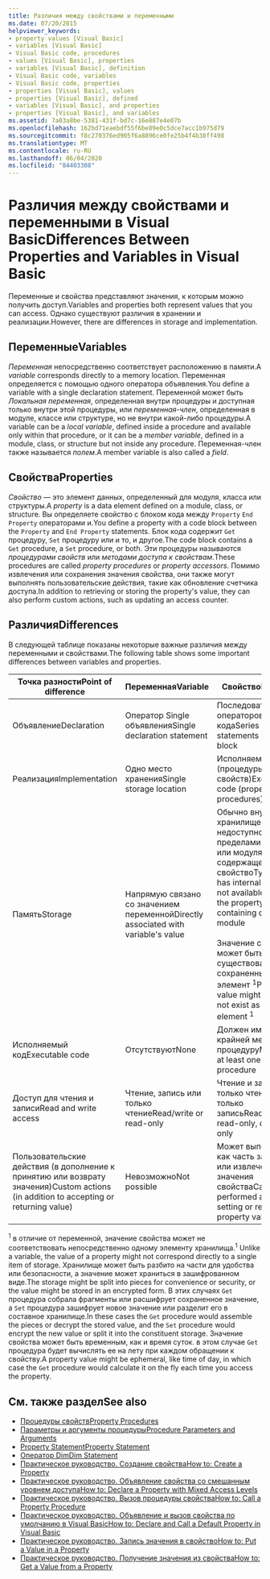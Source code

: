 ```yaml
---
title: Различия между свойствами и переменными
ms.date: 07/20/2015
helpviewer_keywords:
- property values [Visual Basic]
- variables [Visual Basic]
- Visual Basic code, procedures
- values [Visual Basic], properties
- variables [Visual Basic], definition
- Visual Basic code, variables
- Visual Basic code, properties
- properties [Visual Basic], values
- properties [Visual Basic], defined
- variables [Visual Basic], and properties
- properties [Visual Basic], and variables
ms.assetid: 7a03a8be-5381-431f-bd7c-16e887e4e07b
ms.openlocfilehash: 162bd71eaebdf55f6be89e0c5dce7acc1b975d79
ms.sourcegitcommit: f8c270376ed905f6a8896ce0fe25b4f4b38ff498
ms.translationtype: MT
ms.contentlocale: ru-RU
ms.lasthandoff: 06/04/2020
ms.locfileid: "84403308"
---
```

# <a name="differences-between-properties-and-variables-in-visual-basic"></a><span data-ttu-id="7f1e0-102">Различия между свойствами и переменными в Visual Basic</span><span class="sxs-lookup"><span data-stu-id="7f1e0-102">Differences Between Properties and Variables in Visual Basic</span></span>
<span data-ttu-id="7f1e0-103">Переменные и свойства представляют значения, к которым можно получить доступ.</span><span class="sxs-lookup"><span data-stu-id="7f1e0-103">Variables and properties both represent values that you can access.</span></span> <span data-ttu-id="7f1e0-104">Однако существуют различия в хранении и реализации.</span><span class="sxs-lookup"><span data-stu-id="7f1e0-104">However, there are differences in storage and implementation.</span></span>  
  
## <a name="variables"></a><span data-ttu-id="7f1e0-105">Переменные</span><span class="sxs-lookup"><span data-stu-id="7f1e0-105">Variables</span></span>  
 <span data-ttu-id="7f1e0-106">*Переменная* непосредственно соответствует расположению в памяти.</span><span class="sxs-lookup"><span data-stu-id="7f1e0-106">A *variable* corresponds directly to a memory location.</span></span> <span data-ttu-id="7f1e0-107">Переменная определяется с помощью одного оператора объявления.</span><span class="sxs-lookup"><span data-stu-id="7f1e0-107">You define a variable with a single declaration statement.</span></span> <span data-ttu-id="7f1e0-108">Переменной может быть *Локальная переменная*, определенная внутри процедуры и доступная только внутри этой процедуры, или *переменная-член*, определенная в модуле, классе или структуре, но не внутри какой-либо процедуры.</span><span class="sxs-lookup"><span data-stu-id="7f1e0-108">A variable can be a *local variable*, defined inside a procedure and available only within that procedure, or it can be a *member variable*, defined in a module, class, or structure but not inside any procedure.</span></span> <span data-ttu-id="7f1e0-109">Переменная-член также называется *полем*.</span><span class="sxs-lookup"><span data-stu-id="7f1e0-109">A member variable is also called a *field*.</span></span>  
  
## <a name="properties"></a><span data-ttu-id="7f1e0-110">Свойства</span><span class="sxs-lookup"><span data-stu-id="7f1e0-110">Properties</span></span>  
 <span data-ttu-id="7f1e0-111">*Свойство* — это элемент данных, определенный для модуля, класса или структуры.</span><span class="sxs-lookup"><span data-stu-id="7f1e0-111">A *property* is a data element defined on a module, class, or structure.</span></span> <span data-ttu-id="7f1e0-112">Вы определяете свойство с блоком кода между `Property` `End Property` операторами и.</span><span class="sxs-lookup"><span data-stu-id="7f1e0-112">You define a property with a code block between the `Property` and `End Property` statements.</span></span> <span data-ttu-id="7f1e0-113">Блок кода содержит `Get` процедуру, `Set` процедуру или и то, и другое.</span><span class="sxs-lookup"><span data-stu-id="7f1e0-113">The code block contains a `Get` procedure, a `Set` procedure, or both.</span></span> <span data-ttu-id="7f1e0-114">Эти процедуры называются *процедурами свойств* или *методами доступа к свойствам*.</span><span class="sxs-lookup"><span data-stu-id="7f1e0-114">These procedures are called *property procedures* or *property accessors*.</span></span> <span data-ttu-id="7f1e0-115">Помимо извлечения или сохранения значения свойства, они также могут выполнять пользовательские действия, такие как обновление счетчика доступа.</span><span class="sxs-lookup"><span data-stu-id="7f1e0-115">In addition to retrieving or storing the property's value, they can also perform custom actions, such as updating an access counter.</span></span>  
  
## <a name="differences"></a><span data-ttu-id="7f1e0-116">Различия</span><span class="sxs-lookup"><span data-stu-id="7f1e0-116">Differences</span></span>  
 <span data-ttu-id="7f1e0-117">В следующей таблице показаны некоторые важные различия между переменными и свойствами.</span><span class="sxs-lookup"><span data-stu-id="7f1e0-117">The following table shows some important differences between variables and properties.</span></span>  
  
|<span data-ttu-id="7f1e0-118">Точка разности</span><span class="sxs-lookup"><span data-stu-id="7f1e0-118">Point of difference</span></span>|<span data-ttu-id="7f1e0-119">Переменная</span><span class="sxs-lookup"><span data-stu-id="7f1e0-119">Variable</span></span>|<span data-ttu-id="7f1e0-120">Свойство</span><span class="sxs-lookup"><span data-stu-id="7f1e0-120">Property</span></span>|  
|-------------------------|--------------|--------------|  
|<span data-ttu-id="7f1e0-121">Объявление</span><span class="sxs-lookup"><span data-stu-id="7f1e0-121">Declaration</span></span>|<span data-ttu-id="7f1e0-122">Оператор Single объявления</span><span class="sxs-lookup"><span data-stu-id="7f1e0-122">Single declaration statement</span></span>|<span data-ttu-id="7f1e0-123">Последовательность операторов в блоке кода</span><span class="sxs-lookup"><span data-stu-id="7f1e0-123">Series of statements in a code block</span></span>|  
|<span data-ttu-id="7f1e0-124">Реализация</span><span class="sxs-lookup"><span data-stu-id="7f1e0-124">Implementation</span></span>|<span data-ttu-id="7f1e0-125">Одно место хранения</span><span class="sxs-lookup"><span data-stu-id="7f1e0-125">Single storage location</span></span>|<span data-ttu-id="7f1e0-126">Исполняемый код (процедуры свойств)</span><span class="sxs-lookup"><span data-stu-id="7f1e0-126">Executable code (property procedures)</span></span>|  
|<span data-ttu-id="7f1e0-127">Память</span><span class="sxs-lookup"><span data-stu-id="7f1e0-127">Storage</span></span>|<span data-ttu-id="7f1e0-128">Напрямую связано со значением переменной</span><span class="sxs-lookup"><span data-stu-id="7f1e0-128">Directly associated with variable's value</span></span>|<span data-ttu-id="7f1e0-129">Обычно внутренне хранилище недоступно за пределами класса или модуля, содержащего свойство</span><span class="sxs-lookup"><span data-stu-id="7f1e0-129">Typically has internal storage not available outside the property's containing class or module</span></span><br /><br /> <span data-ttu-id="7f1e0-130">Значение свойства может быть или не существовать как сохраненный элемент <sup>1</sup></span><span class="sxs-lookup"><span data-stu-id="7f1e0-130">Property's value might or might not exist as a stored element <sup>1</sup></span></span>|  
|<span data-ttu-id="7f1e0-131">Исполняемый код</span><span class="sxs-lookup"><span data-stu-id="7f1e0-131">Executable code</span></span>|<span data-ttu-id="7f1e0-132">Отсутствуют</span><span class="sxs-lookup"><span data-stu-id="7f1e0-132">None</span></span>|<span data-ttu-id="7f1e0-133">Должен иметь по крайней мере одну процедуру</span><span class="sxs-lookup"><span data-stu-id="7f1e0-133">Must have at least one procedure</span></span>|  
|<span data-ttu-id="7f1e0-134">Доступ для чтения и записи</span><span class="sxs-lookup"><span data-stu-id="7f1e0-134">Read and write access</span></span>|<span data-ttu-id="7f1e0-135">Чтение, запись или только чтение</span><span class="sxs-lookup"><span data-stu-id="7f1e0-135">Read/write or read-only</span></span>|<span data-ttu-id="7f1e0-136">Чтение и запись, только чтение или только запись</span><span class="sxs-lookup"><span data-stu-id="7f1e0-136">Read/write, read-only, or write-only</span></span>|  
|<span data-ttu-id="7f1e0-137">Пользовательские действия (в дополнение к принятию или возврату значения)</span><span class="sxs-lookup"><span data-stu-id="7f1e0-137">Custom actions (in addition to accepting or returning value)</span></span>|<span data-ttu-id="7f1e0-138">Невозможно</span><span class="sxs-lookup"><span data-stu-id="7f1e0-138">Not possible</span></span>|<span data-ttu-id="7f1e0-139">Может выполняться как часть задания или извлечения значения свойства</span><span class="sxs-lookup"><span data-stu-id="7f1e0-139">Can be performed as part of setting or retrieving property value</span></span>|  
  
 <span data-ttu-id="7f1e0-140"><sup>1</sup> в отличие от переменной, значение свойства может не соответствовать непосредственно одному элементу хранилища.</span><span class="sxs-lookup"><span data-stu-id="7f1e0-140"><sup>1</sup> Unlike a variable, the value of a property might not correspond directly to a single item of storage.</span></span> <span data-ttu-id="7f1e0-141">Хранилище может быть разбито на части для удобства или безопасности, а значение может храниться в зашифрованном виде.</span><span class="sxs-lookup"><span data-stu-id="7f1e0-141">The storage might be split into pieces for convenience or security, or the value might be stored in an encrypted form.</span></span> <span data-ttu-id="7f1e0-142">В этих случаях `Get` процедура собрала фрагменты или расшифрует сохраненное значение, а `Set` процедура зашифрует новое значение или разделит его в составное хранилище.</span><span class="sxs-lookup"><span data-stu-id="7f1e0-142">In these cases the `Get` procedure would assemble the pieces or decrypt the stored value, and the `Set` procedure would encrypt the new value or split it into the constituent storage.</span></span> <span data-ttu-id="7f1e0-143">Значение свойства может быть временным, как и время суток. в этом случае `Get` процедура будет вычислять ее на лету при каждом обращении к свойству.</span><span class="sxs-lookup"><span data-stu-id="7f1e0-143">A property value might be ephemeral, like time of day, in which case the `Get` procedure would calculate it on the fly each time you access the property.</span></span>  
  
## <a name="see-also"></a><span data-ttu-id="7f1e0-144">См. также раздел</span><span class="sxs-lookup"><span data-stu-id="7f1e0-144">See also</span></span>

- [<span data-ttu-id="7f1e0-145">Процедуры свойств</span><span class="sxs-lookup"><span data-stu-id="7f1e0-145">Property Procedures</span></span>](./property-procedures.md)
- [<span data-ttu-id="7f1e0-146">Параметры и аргументы процедуры</span><span class="sxs-lookup"><span data-stu-id="7f1e0-146">Procedure Parameters and Arguments</span></span>](./procedure-parameters-and-arguments.md)
- [<span data-ttu-id="7f1e0-147">Property Statement</span><span class="sxs-lookup"><span data-stu-id="7f1e0-147">Property Statement</span></span>](../../../language-reference/statements/property-statement.md)
- [<span data-ttu-id="7f1e0-148">Оператор Dim</span><span class="sxs-lookup"><span data-stu-id="7f1e0-148">Dim Statement</span></span>](../../../language-reference/statements/dim-statement.md)
- [<span data-ttu-id="7f1e0-149">Практическое руководство. Создание свойства</span><span class="sxs-lookup"><span data-stu-id="7f1e0-149">How to: Create a Property</span></span>](./how-to-create-a-property.md)
- [<span data-ttu-id="7f1e0-150">Практическое руководство. Объявление свойства со смешанным уровнем доступа</span><span class="sxs-lookup"><span data-stu-id="7f1e0-150">How to: Declare a Property with Mixed Access Levels</span></span>](./how-to-declare-a-property-with-mixed-access-levels.md)
- [<span data-ttu-id="7f1e0-151">Практическое руководство. Вызов процедуры свойства</span><span class="sxs-lookup"><span data-stu-id="7f1e0-151">How to: Call a Property Procedure</span></span>](./how-to-call-a-property-procedure.md)
- [<span data-ttu-id="7f1e0-152">Практическое руководство. Объявление и вызов свойства по умолчанию в Visual Basic</span><span class="sxs-lookup"><span data-stu-id="7f1e0-152">How to: Declare and Call a Default Property in Visual Basic</span></span>](./how-to-declare-and-call-a-default-property.md)
- [<span data-ttu-id="7f1e0-153">Практическое руководство. Запись значения в свойство</span><span class="sxs-lookup"><span data-stu-id="7f1e0-153">How to: Put a Value in a Property</span></span>](./how-to-put-a-value-in-a-property.md)
- [<span data-ttu-id="7f1e0-154">Практическое руководство. Получение значения из свойства</span><span class="sxs-lookup"><span data-stu-id="7f1e0-154">How to: Get a Value from a Property</span></span>](./how-to-get-a-value-from-a-property.md)
